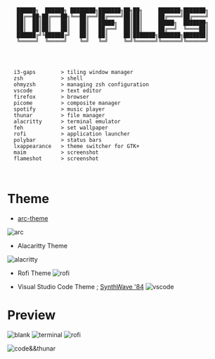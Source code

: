 

```


   ██████╗  ██████╗ ████████╗███████╗██╗██╗     ███████╗███████╗
   ██╔══██╗██╔═══██╗╚══██╔══╝██╔════╝██║██║     ██╔════╝██╔════╝
   ██║  ██║██║   ██║   ██║   █████╗  ██║██║     █████╗  ███████╗
   ██║  ██║██║   ██║   ██║   ██╔══╝  ██║██║     ██╔══╝  ╚════██║
   ██████╔╝╚██████╔╝   ██║   ██║     ██║███████╗███████╗███████║
   ╚═════╝  ╚═════╝    ╚═╝   ╚═╝     ╚═╝╚══════╝╚══════╝╚══════╝



 
  i3-gaps        > tiling window manager
  zsh            > shell
  ohmyzsh        > managing zsh configuration
  vscode         > text editor
  firefox        > browser 
  picome         > composite manager 
  spotify        > music player
  thunar         > file manager
  alacritty      > terminal emulator 
  feh            > set wallpaper 
  rofi           > application launcher
  polybar        > status bars
  lxappearance   > theme switcher for GTK+ 
  maim           > screenshot
  flameshot      > screenshot

                               

```

# Theme 




 - [arc-theme](https://github.com/horst3180/arc-theme)

![arc](https://camo.githubusercontent.com/bc506ad41edb5d7e5b851de839838d69719dfe4476b9d417aa0912bb811e5bdf/687474703a2f2f692e696d6775722e636f6d2f3541476c436e412e706e67)

 - Alacaritty Theme
 
 ![alacritty](https://github.com/Talfaza/dots/blob/main/IMG_20230224_025323.jpg)
 - Rofi Theme
 ![rofi](https://github.com/Talfaza/dots/blob/main/IMG_20230224_031647.png)
 
 - Visual Studio Code Theme ; [SynthWave '84](https://marketplace.visualstudio.com/items?itemName=RobbOwen.synthwave-vscode)
 ![vscode](https://www.nikouusitalo.com/content/images/size/w2000/2021/10/Header.png)
 

# Preview
![blank](https://github.com/Talfaza/dots/blob/main/screenshot/Fri%20Feb%2024%2003:13:40%20AM%20+01%202023.jpg)
![terminal](https://github.com/Talfaza/dots/blob/main/screenshot/Fri%20Feb%2024%2001:40:21%20AM%20+01%202023.jpg)
![rofi](https://github.com/Talfaza/dots/blob/main/screenshot/2023-02-24_03-12.png)

![code&&thunar](https://github.com/Talfaza/dots/blob/main/screenshot/Fri%20Feb%2024%2001:40:29%20AM%20+01%202023.jpg)





